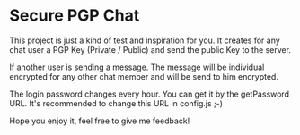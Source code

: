 Secure PGP Chat
===============

This project is just a kind of test and inspiration for you.
It creates for any chat user a PGP Key (Private / Public) and send the public Key to the server.

If another user is sending a message. The message will be individual encrypted
for any other chat member and will be send to him encrypted.

The login password changes every hour. You can get it by the getPassword URL.
It's recommended to change this URL in config.js ;-)

Hope you enjoy it, feel free to give me feedback!